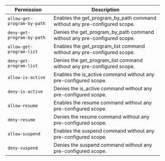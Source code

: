 | Permission | Description |
|------|-----|
|`allow-get-program-by-path`|Enables the get_program_by_path command without any pre-configured scope.|
|`deny-get-program-by-path`|Denies the get_program_by_path command without any pre-configured scope.|
|`allow-get-program-list`|Enables the get_program_list command without any pre-configured scope.|
|`deny-get-program-list`|Denies the get_program_list command without any pre-configured scope.|
|`allow-is-active`|Enables the is_active command without any pre-configured scope.|
|`deny-is-active`|Denies the is_active command without any pre-configured scope.|
|`allow-resume`|Enables the resume command without any pre-configured scope.|
|`deny-resume`|Denies the resume command without any pre-configured scope.|
|`allow-suspend`|Enables the suspend command without any pre-configured scope.|
|`deny-suspend`|Denies the suspend command without any pre-configured scope.|
